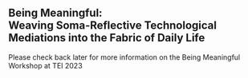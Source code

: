 ## Being Meaningful: <br> Weaving Soma-Reflective Technological Mediations into the Fabric of Daily Life

Please check back later for more information on the Being Meaningful Workshop at TEI 2023

